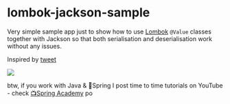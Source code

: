 # lombok-jackson-sample

Very simple sample app just to show how to use [Lombok](https://projectlombok.org) `@Value` classes together with Jackson so that both serialisation and deserialisation work without any issues.

Inspired by [tweet](https://twitter.com/mkheck/status/1102950354763825152)

![](https://i.ibb.co/2yfsWv8/Screenshot-2019-03-10-at-14-33-38.png)

btw, if you work with Java & 🍃Spring I post time to time tutorials on YouTube - check [📺Spring Academy](https://www.youtube.com/c/springacademy)
po
